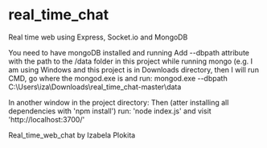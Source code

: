 # real_time_chat
Real time web using Express, Socket.io and MongoDB


You need to have mongoDB installed and running
Add --dbpath attribute with the path to the /data folder in this project while running mongo
(e.g. I am using Windows and this project is in Downloads directory, then I will run CMD, go where the mongod.exe is and run:
mongod.exe --dbpath C:\Users\iza\Downloads\real_time_chat-master\data

In another window in the project directory:
Then (atter installing all dependencies with 'npm install') run: 'node index.js' and visit 'http://localhost:3700/'


Real_time_web_chat by Izabela Plokita

